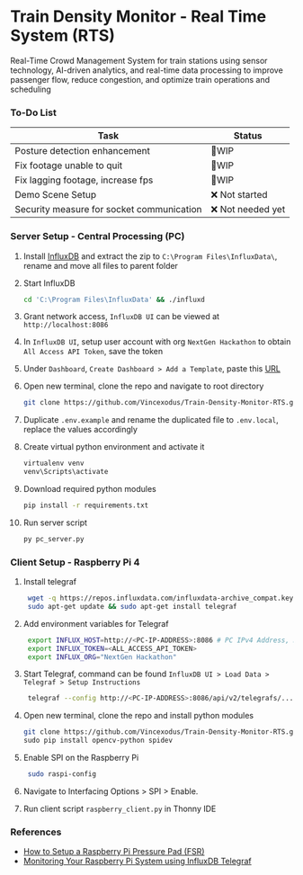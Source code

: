 # Train Density Monitor - Real Time System (RTS)

Real-Time Crowd Management System for train stations using sensor technology, AI-driven analytics, and real-time data processing to improve passenger flow, reduce congestion, and optimize train operations and scheduling

### To-Do List

| Task                                      | Status                 |
| ----------------------------------------- | ---------------------- |
| Posture detection enhancement             | 🔨WIP                  |
| Fix footage unable to quit                | 🔨WIP                  |
| Fix lagging footage, increase fps         | 🔨WIP                  |
| Demo Scene Setup                          | ❌ Not started         |
| Security measure for socket communication | ❌ Not needed yet      |

### Server Setup - Central Processing (PC)

1. Install [InfluxDB](https://docs.influxdata.com/influxdb/v2/install/?t=Windows#download-and-install-influxdb-v2) and extract the zip to `C:\Program Files\InfluxData\`, rename and move all files to parent folder

2. Start InfluxDB

   ```bash
   cd 'C:\Program Files\InfluxData' && ./influxd
   ```

3. Grant network access, `InfluxDB UI` can be viewed at `http://localhost:8086`

4. In `InfluxDB UI`, setup user account with org `NextGen Hackathon` to obtain `All Access API Token`, save the token

5. Under `Dashboard`, `Create Dashboard > Add a Template`, paste this [URL](https://raw.githubusercontent.com/Vincexodus/Train-Density-Monitor-RTS/main/assets/raspberry_pi_system.json)

6. Open new terminal, clone the repo and navigate to root directory

   ```bash
   git clone https://github.com/Vincexodus/Train-Density-Monitor-RTS.git && cd .\Train-Density-Monitor-RTS\
   ```

7. Duplicate `.env.example` and rename the duplicated file to `.env.local`, replace the values accordingly

8. Create virtual python environment and activate it

   ```bash
   virtualenv venv
   venv\Scripts\activate
   ```

9. Download required python modules

   ```bash
   pip install -r requirements.txt
   ```

10. Run server script

    ```bash
    py pc_server.py
    ```

### Client Setup - Raspberry Pi 4

1. Install telegraf

   ```bash
    wget -q https://repos.influxdata.com/influxdata-archive_compat.key
    sudo apt-get update && sudo apt-get install telegraf
   ```

2. Add environment variables for Telegraf

   ```bash
    export INFLUX_HOST=http://<PC-IP-ADDRESS>:8086 # PC IPv4 Address, NOT localhost
    export INFLUX_TOKEN=<ALL_ACCESS_API_TOKEN>
    export INFLUX_ORG="NextGen Hackathon"
   ```

3. Start Telegraf, command can be found `InfluxDB UI > Load Data > Telegraf > Setup Instructions`

   ```bash
    telegraf --config http://<PC-IP-ADDRESS>:8086/api/v2/telegrafs/...
   ```

4. Open new terminal, clone the repo and install python modules

   ```bash
   git clone https://github.com/Vincexodus/Train-Density-Monitor-RTS.git && cd .\Train-Density-Monitor-RTS\
   sudo pip install opencv-python spidev
   ```

5. Enable SPI on the Raspberry Pi

   ```bash
    sudo raspi-config
   ```

6. Navigate to Interfacing Options > SPI > Enable.

7. Run client script `raspberry_client.py` in Thonny IDE

### References

- [How to Setup a Raspberry Pi Pressure Pad (FSR)](https://pimylifeup.com/raspberry-pi-pressure-pad/)
- [Monitoring Your Raspberry Pi System using InfluxDB Telegraf](https://randomnerdtutorials.com/monitor-raspberry-pi-influxdb-telegraf/)
